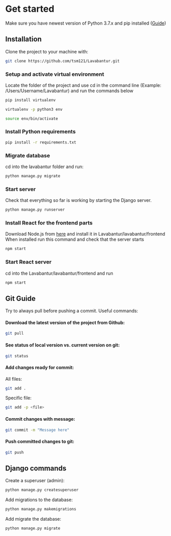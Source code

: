 # Get started

Make sure you have newest version of Python 3.7.x and pip installed ([Guide]( https://www.makeuseof.com/tag/install-pip-for-python/))

## Installation

Clone the project to your machine with:


```bash
git clone https://github.com/tsm121/Lavabantur.git
```

### Setup and activate virtual environment
Locate the folder of the project and use cd in the command line (Example: /Users/Username/Lavabantur) and run the commands below  
```bash
pip install virtualenv
```
```bash
virtualenv -p python3 env
```
```bash
source env/bin/activate
```

### Install Python requirements
```bash
pip install -r requirements.txt
```
### Migrate database
cd into the lavabantur folder and run:
```bash
python manage.py migrate
```
### Start server
Check that everything so far is working by starting the Django server.
```bash
python manage.py runserver
```

### Install React for the frontend parts
Download Node.js from
[here]( https://nodejs.org/en/download/) and install it in Lavabantur/lavabantur/frontend
When installed run this command and check that the server starts
```bash
npm start
```
### Start React server
cd into the Lavabantur/lavabantur/frontend and run
```bash
npm start
```

## Git Guide
Try to always pull before pushing a commit.
Useful commands:
#### Download the latest version of the project from Github:
```bash
git pull
```
#### See status of local version vs. current version on git:
```bash
git status
```
#### Add changes ready for commit:

All files:
```bash
git add .
```
Specific file:
```bash
git add -p <file>
```

#### Commit changes with message:
```bash
git commit -m "Message here"
```

#### Push committed changes to git:
```bash
git push
```

## Django commands
Create a superuser (admin):
```bash
python manage.py createsuperuser
```
Add migrations to the database:
```bash
python manage.py makemigrations
```
Add migrate the database:
```bash
python manage.py migrate
```
